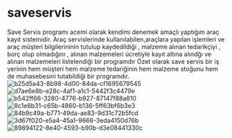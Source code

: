 # saveservis
Save Servis programı acemi olarak kendimi denemek amaçlı yaptığım araç kayıt sistemidir.
Araç servislerinde kullanılabilen,araçlara yapılan işlemleri ve araç müşteri bilgilerininin tutulup kaydedildiği , malzeme alınan tedarikçiyi , borç olup olmadığını , alınan malzemeleri ücretiyle kayıt altına alındğı ve alınan malzemeleri listelendiği bir programdır Özet olarak save servis bir iş yerinin hem müşteri hem malzeme tedariğinin hem malzeme stoğunu hem de muhasebesini tutabildiği bir programdır.
![b25d5a43-8b98-4d00-84da-cf1695679545](https://github.com/user-attachments/assets/0ce598cb-6431-4b14-ba46-bbea7ca1b738)
![d7ae6e8b-e28c-4af1-a1c1-5442f3c4479e](https://github.com/user-attachments/assets/735bef97-28ed-4696-9690-ae5c1e805c18)
![b542ff66-3280-4776-b927-87147f88a810](https://github.com/user-attachments/assets/b6209400-c6a0-4f0f-91bf-ce02cf337863)
![8c1e8b31-c65b-4860-b136-5ff63bf6b3e3](https://github.com/user-attachments/assets/1627e0be-ed1c-407c-9098-012a67d07124)
![84b9c49a-b771-49da-ae83-9d31c72b5fcd](https://github.com/user-attachments/assets/f3104dd2-11a8-45b0-bd85-8c5942b252dd)
![3d67f020-e5a4-45a1-9668-3eda4150d76b](https://github.com/user-attachments/assets/8b5a4168-6fb0-489e-90f0-b6c6ba0bd908)
![89894122-8e40-4593-b90b-d3e08441330c](https://github.com/user-attachments/assets/b9a15335-7bbd-40b2-aab7-aaa9f7c451cf)

